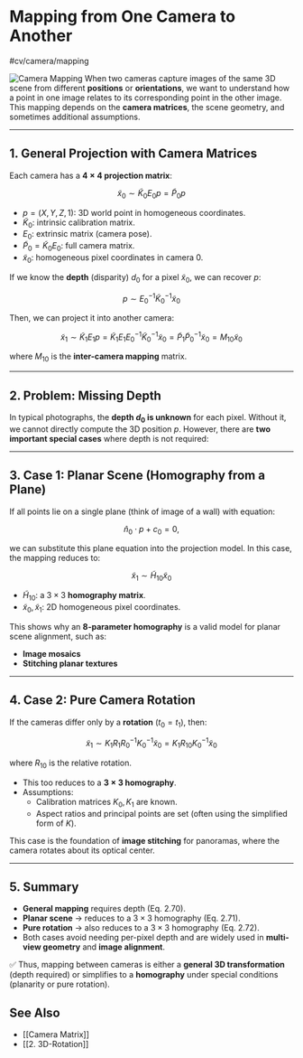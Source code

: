 # Mapping from One Camera to Another
 #cv/camera/mapping

![Camera Mapping](camera-mapping.png)
When two cameras capture images of the same 3D scene from different **positions** or **orientations**, we want to understand how a point in one image relates to its corresponding point in the other image. 
This mapping depends on the **camera matrices**, the scene geometry, and sometimes additional assumptions.

---

## 1. General Projection with Camera Matrices

Each camera has a **$4 \times 4$ projection matrix**:

$$
\tilde{x}_0 \sim \tilde{K}_0 E_0 p = \tilde{P}_0 p
$$

- $p = (X, Y, Z, 1)$: 3D world point in homogeneous coordinates.  
- $\tilde{K}_0$: intrinsic calibration matrix.  
- $E_0$: extrinsic matrix (camera pose).  
- $\tilde{P}_0 = \tilde{K}_0 E_0$: full camera matrix.  
- $\tilde{x}_0$: homogeneous pixel coordinates in camera 0.

If we know the **depth** (disparity) $d_0$ for a pixel $\tilde{x}_0$, we can recover $p$:

$$
p \sim E_0^{-1} \tilde{K}_0^{-1} \tilde{x}_0
$$

Then, we can project it into another camera:

$$
\tilde{x}_1 \sim \tilde{K}_1 E_1 p
= \tilde{K}_1 E_1 E_0^{-1} \tilde{K}_0^{-1} \tilde{x}_0
= \tilde{P}_1 \tilde{P}_0^{-1} \tilde{x}_0
= M_{10} \tilde{x}_0
$$

where $M_{10}$ is the **inter-camera mapping** matrix.

---

## 2. Problem: Missing Depth

In typical photographs, the **depth $d_0$ is unknown** for each pixel. Without it, we cannot directly compute the 3D position $p$. However, there are **two important special cases** where depth is not required:

---

## 3. Case 1: Planar Scene (Homography from a Plane)

If all points lie on a single plane (think of image of a wall) with equation:

$$
\hat{n}_0 \cdot p + c_0 = 0,
$$

we can substitute this plane equation into the projection model. In this case, the mapping reduces to:

$$
\tilde{x}_1 \sim \tilde{H}_{10} \tilde{x}_0
$$

- $\tilde{H}_{10}$: a $3 \times 3$ **homography matrix**.  
- $\tilde{x}_0, \tilde{x}_1$: 2D homogeneous pixel coordinates.

This shows why an **8-parameter homography** is a valid model for planar scene alignment, such as:

- **Image mosaics**  
- **Stitching planar textures**  

---

## 4. Case 2: Pure Camera Rotation

If the cameras differ only by a **rotation** ($t_0 = t_1$), then:

$$
\tilde{x}_1 \sim K_1 R_1 R_0^{-1} K_0^{-1} \tilde{x}_0
= K_1 R_{10} K_0^{-1} \tilde{x}_0
$$

where $R_{10}$ is the relative rotation.

- This too reduces to a **$3 \times 3$ homography**.  
- Assumptions:
  - Calibration matrices $K_0, K_1$ are known.  
  - Aspect ratios and principal points are set (often using the simplified form of $K$).

This case is the foundation of **image stitching** for panoramas, where the camera rotates about its optical center.

---

## 5. Summary

- **General mapping** requires depth (Eq. 2.70).  
- **Planar scene** → reduces to a $3 \times 3$ homography (Eq. 2.71).  
- **Pure rotation** → also reduces to a $3 \times 3$ homography (Eq. 2.72).  
- Both cases avoid needing per-pixel depth and are widely used in **multi-view geometry** and **image alignment**.  

✅ Thus, mapping between cameras is either a **general 3D transformation** (depth required) or simplifies to a **homography** under special conditions (planarity or pure rotation).

## See Also
- [[Camera Matrix]]
- [[2. 3D-Rotation]]